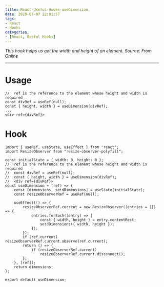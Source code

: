 ```yaml
---
title: React-Useful-Hooks-useDimension
date: 2020-07-07 22:01:57
tags:
- React
- Hooks
categories:
- [React, Useful Hooks]
---
```


*This hook helps us get the width and height of an element.*
*Source: From Online*

----------------------------------------

<!-- more -->

# Usage

    //  ref is the reference to the element whose height and width is required
    const divRef = useRef(null);
    const { height, width } = useDimension(divRef);
    ...
    <div ref={divRef}>

# Hook

    import { useRef, useState, useEffect } from "react";
    import ResizeObserver from "resize-observer-polyfill";

    const initialState = { width: 0, height: 0 };
    //  ref is the reference to the element whose height and width is required
    //  const divRef = useRef(null);
    //  const { height, width } = useDimension(divRef);
    //  <div ref={divRef}>
    const useDimension = (ref) => {
        const [dimensions, setdDimensions] = useState(initialState);
        const resizeObserverRef = useRef(null);

        useEffect(() => {
            resizeObserverRef.current = new ResizeObserver((entries = []) => {
                entries.forEach((entry) => {
                    const { width, height } = entry.contentRect;
                    setdDimensions({ width, height });
                });
            });
            if (ref.current) resizeObserverRef.current.observe(ref.current);
            return () => {
                if (resizeObserverRef.current)
                    resizeObserverRef.current.disconnect();
            };
        }, [ref]);
        return dimensions;
    };

    export default useDimension;
